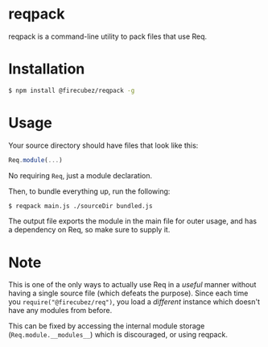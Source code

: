 # reqpack

reqpack is a command-line utility to pack files that use Req.

# Installation

```sh
$ npm install @firecubez/reqpack -g
```

# Usage

Your source directory should have files that look like this:

```js
Req.module(...)
```

No requiring `Req`, just a module declaration.

Then, to bundle everything up, run the following:

```sh
$ reqpack main.js ./sourceDir bundled.js
```

The output file exports the module in the main file for outer usage, and has a dependency on Req, so make sure to supply it.

# Note

This is one of the only ways to actually use Req in a *useful* manner without having a single source file (which defeats the purpose). Since each time you `require("@firecubez/req")`, you load a *different* instance which doesn't have any modules from before.

This can be fixed by accessing the internal module storage (`Req.module.__modules__`) which is discouraged, or using reqpack.